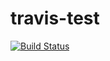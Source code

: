 # travis-test

[![Build Status](https://travis-ci.org/jhyeom26/cpp-travis-boilerplate.svg?branch=master)](https://www.travis-ci.org/jhyeom26/cpp-travis-boilerplate/branches)
